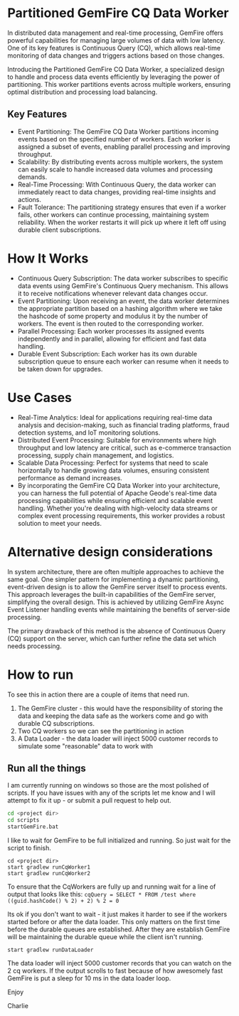 # Partitioned GemFire CQ Data Worker

In distributed data management and real-time processing, GemFire offers powerful capabilities for managing large volumes of data with low latency. One of its key features is Continuous Query (CQ), which allows real-time monitoring of data changes and triggers actions based on those changes.

Introducing the Partitioned GemFire CQ Data Worker, a specialized design to handle and process data events efficiently by leveraging the power of partitioning. This worker partitions events across multiple workers, ensuring optimal distribution and processing load balancing.

## Key Features
* Event Partitioning: The GemFire CQ Data Worker partitions incoming events based on the specified number of workers. Each worker is assigned a subset of events, enabling parallel processing and improving throughput.
* Scalability: By distributing events across multiple workers, the system can easily scale to handle increased data volumes and processing demands.
* Real-Time Processing: With Continuous Query, the data worker can immediately react to data changes, providing real-time insights and actions.
* Fault Tolerance: The partitioning strategy ensures that even if a worker fails, other workers can continue processing, maintaining system reliability.   When the worker restarts it will pick up where it left off using durable client subscriptions.

# How It Works
* Continuous Query Subscription: The data worker subscribes to specific data events using GemFire's Continuous Query mechanism. This allows it to receive notifications whenever relevant data changes occur.
* Event Partitioning: Upon receiving an event, the data worker determines the appropriate partition based on a hashing algorithm where we take the hashcode of some property and modulus it by the number of workers. The event is then routed to the corresponding worker.
* Parallel Processing: Each worker processes its assigned events independently and in parallel, allowing for efficient and fast data handling.
* Durable Event Subscription:  Each worker has its own durable subscription queue to ensure each worker can resume when it needs to be taken down for upgrades.

# Use Cases
* Real-Time Analytics: Ideal for applications requiring real-time data analysis and decision-making, such as financial trading platforms, fraud detection systems, and IoT monitoring solutions.
* Distributed Event Processing: Suitable for environments where high throughput and low latency are critical, such as e-commerce transaction processing, supply chain management, and logistics.
* Scalable Data Processing: Perfect for systems that need to scale horizontally to handle growing data volumes, ensuring consistent performance as demand increases.
* By incorporating the GemFire CQ Data Worker into your architecture, you can harness the full potential of Apache Geode's real-time data processing capabilities while ensuring efficient and scalable event handling. Whether you're dealing with high-velocity data streams or complex event processing requirements, this worker provides a robust solution to meet your needs.

# Alternative design considerations

In system architecture, there are often multiple approaches to achieve the same goal. One simpler pattern for implementing a dynamic partitioning, event-driven design is to allow the GemFire server itself to process events. This approach leverages the built-in capabilities of the GemFire server, simplifying the overall design.   This is achieved by utilizing GemFire Async Event Listener handling events while maintaining the benefits of server-side processing.

The primary drawback of this method is the absence of Continuous Query (CQ) support on the server, which can further refine the data set which needs processing.

# How to run

To see this in action there are a couple of items that need run.

1) The GemFire cluster - this would have the responsibility of storing the data and keeping the data safe as the workers come and go with durable CQ subscriptions.
2) Two CQ workers so we can see the partitioning in action
3) A Data Loader - the data loader will inject 5000 customer records to simulate some "reasonable" data to work with

## Run all the things

I am currently running on windows so those are the most polished of scripts.    If you have issues with any of the scripts let me know and I will attempt to fix it up - or submit a pull request to help out.
```bash
cd <project dir>
cd scripts
startGemFire.bat
```
I like to wait for GemFire to be full initialized and running.   So just wait for the script to finish.
```
cd <project dir>
start gradlew runCqWorker1
start gradlew runCqWorker2
```
To ensure that the CqWorkers are fully up and running wait for a line of output that looks like this:  `cqQuery = SELECT * FROM /test where ((guid.hashCode() % 2) + 2) % 2 = 0`

Its ok if you don't want to wait - it just makes it harder to see if the workers started before or after the data loader.   This only matters on the first time before the durable queues are established.   After they are establish GemFire will be maintaining the durable queue while the client isn't running.
```
start gradlew runDataLoader
```
The data loader will inject 5000 customer records that you can watch on the 2 cq workers.   If the output scrolls to fast because of how awesomely fast GemFire is put a sleep for 10 ms in the data loader loop.

Enjoy

Charlie

